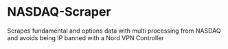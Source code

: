 # NASDAQ-Scraper
Scrapes fundamental and options data with multi processing from NASDAQ and avoids being IP banned with a Nord VPN Controller 
